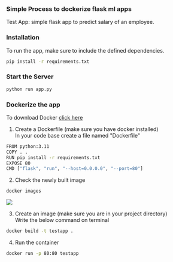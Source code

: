 ### Simple Process to dockerize flask ml apps

Test App: simple flask app to predict salary of an employee.


### Installation

To run the app, make sure to include the defined dependencies.
```bash
pip install -r requirements.txt
```

### Start the Server
```bash
python run app.py
```

### Dockerize the app
To download Docker [click here](https://www.docker.com/products/docker-desktop/)

1. Create a Dockerfile (make sure you have docker installed)<br>
In your code base create a file named "Dockerfile"
```bash
FROM python:3.11
COPY . .
RUN pip install -r requirements.txt
EXPOSE 80
CMD ["flask", "run", "--host=0.0.0.0", "--port=80"]
```
2. Check the newly built image
```bash
docker images
```
<img src = "../image.png">

3. Create an image (make sure you are in your project directory)<br>
Write the below command on terminal
```bash
docker build -t testapp . 
```

4. Run the container
```bash
docker run -p 80:80 testapp
```